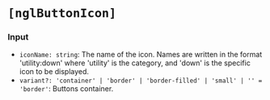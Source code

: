 # `[nglButtonIcon]`

### Input

  * `iconName: string`: The name of the icon. Names are written in the format 'utility:down' where 'utility' is the category, and 'down' is the specific icon to be displayed.
  * `variant?: 'container' | 'border' | 'border-filled' | 'small' | '' = 'border'`: Buttons container.
